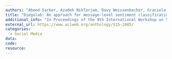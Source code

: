 ```yaml
---
authors: "Abeed Sarker, Azadeh Nikfarjam, Davy Weissenbacher, Graciela Gonzalez"
title: "Diegolab: An approach for message-level sentiment classification in twitter"
additional_info: "In Proceedings of the 9th International Workshop on Semantic Evaluation (SemEval 2015), pp. 510-514. 2015."
external_url: https://www.aclweb.org/anthology/S15-2085/
categories:
  - Social Media 
data:
code:
resource: 
---
```

